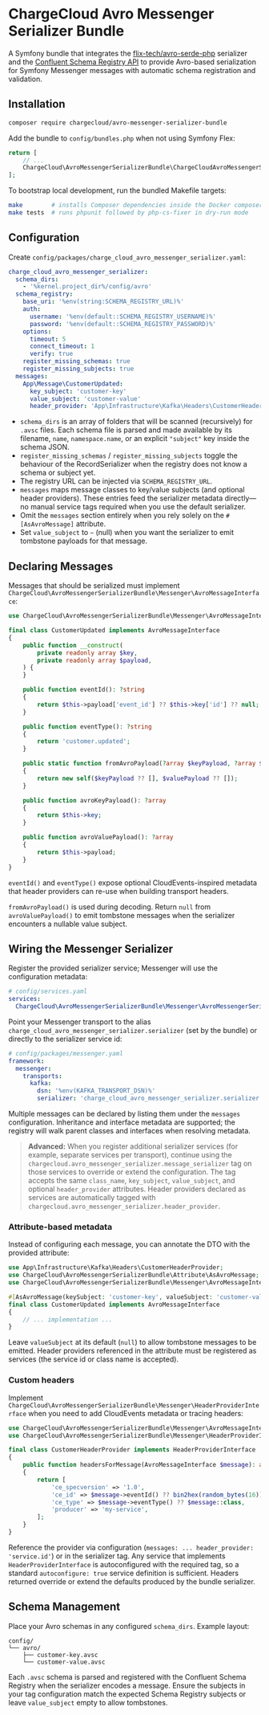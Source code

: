 # ChargeCloud Avro Messenger Serializer Bundle

A Symfony bundle that integrates the [flix-tech/avro-serde-php](https://github.com/flix-tech/avro-serde-php) serializer and the [Confluent Schema Registry API](https://github.com/flix-tech/confluent-schema-registry-api) to provide Avro-based serialization for Symfony Messenger messages with automatic schema registration and validation.

## Installation

```bash
composer require chargecloud/avro-messenger-serializer-bundle
```

Add the bundle to `config/bundles.php` when not using Symfony Flex:

```php
return [
    // ...
    ChargeCloud\AvroMessengerSerializerBundle\ChargeCloudAvroMessengerSerializerBundle::class => ['all' => true],
];
```

To bootstrap local development, run the bundled Makefile targets:

```bash
make        # installs Composer dependencies inside the Docker composer image
make tests  # runs phpunit followed by php-cs-fixer in dry-run mode
```

## Configuration

Create `config/packages/charge_cloud_avro_messenger_serializer.yaml`:

```yaml
charge_cloud_avro_messenger_serializer:
  schema_dirs:
    - '%kernel.project_dir%/config/avro'
  schema_registry:
    base_uri: '%env(string:SCHEMA_REGISTRY_URL)%'
    auth:
      username: '%env(default::SCHEMA_REGISTRY_USERNAME)%'
      password: '%env(default::SCHEMA_REGISTRY_PASSWORD)%'
    options:
      timeout: 5
      connect_timeout: 1
      verify: true
    register_missing_schemas: true
    register_missing_subjects: true
  messages:
    App\Message\CustomerUpdated:
      key_subject: 'customer-key'
      value_subject: 'customer-value'
      header_provider: 'App\Infrastructure\Kafka\Headers\CustomerHeaderProvider'
```

- `schema_dirs` is an array of folders that will be scanned (recursively) for `.avsc` files. Each schema file is parsed and made available by its filename, `name`, `namespace.name`, or an explicit `"subject"` key inside the schema JSON.
- `register_missing_schemas` / `register_missing_subjects` toggle the behaviour of the RecordSerializer when the registry does not know a schema or subject yet.
- The registry URL can be injected via `SCHEMA_REGISTRY_URL`.
- `messages` maps message classes to key/value subjects (and optional header providers). These entries feed the serializer metadata directly—no manual service tags required when you use the default serializer.
- Omit the `messages` section entirely when you rely solely on the `#[AsAvroMessage]` attribute.
- Set `value_subject` to `~` (null) when you want the serializer to emit tombstone payloads for that message.

## Declaring Messages

Messages that should be serialized must implement `ChargeCloud\AvroMessengerSerializerBundle\Messenger\AvroMessageInterface`:

```php
use ChargeCloud\AvroMessengerSerializerBundle\Messenger\AvroMessageInterface;

final class CustomerUpdated implements AvroMessageInterface
{
    public function __construct(
        private readonly array $key,
        private readonly array $payload,
    ) {
    }

    public function eventId(): ?string
    {
        return $this->payload['event_id'] ?? $this->key['id'] ?? null;
    }

    public function eventType(): ?string
    {
        return 'customer.updated';
    }

    public static function fromAvroPayload(?array $keyPayload, ?array $valuePayload): self
    {
        return new self($keyPayload ?? [], $valuePayload ?? []);
    }

    public function avroKeyPayload(): ?array
    {
        return $this->key;
    }

    public function avroValuePayload(): ?array
    {
        return $this->payload;
    }
}
```

`eventId()` and `eventType()` expose optional CloudEvents-inspired metadata that header providers can re-use when building transport headers.

`fromAvroPayload()` is used during decoding. Return `null` from `avroValuePayload()` to emit tombstone messages when the serializer encounters a nullable value subject.

## Wiring the Messenger Serializer

Register the provided serializer service; Messenger will use the configuration metadata:

```yaml
# config/services.yaml
services:
  ChargeCloud\AvroMessengerSerializerBundle\Messenger\AvroMessengerSerializer: ~
```

Point your Messenger transport to the alias `charge_cloud_avro_messenger_serializer.serializer` (set by the bundle) or directly to the serializer service id:

```yaml
# config/packages/messenger.yaml
framework:
  messenger:
    transports:
      kafka:
        dsn: '%env(KAFKA_TRANSPORT_DSN)%'
        serializer: 'charge_cloud_avro_messenger_serializer.serializer'
```

Multiple messages can be declared by listing them under the `messages` configuration. Inheritance and interface metadata are supported; the registry will walk parent classes and interfaces when resolving metadata.

> **Advanced:** When you register additional serializer services (for example, separate services per transport), continue using the `chargecloud.avro_messenger_serializer.message_serializer` tag on those services to override or extend the configuration. The tag accepts the same `class_name`, `key_subject`, `value_subject`, and optional `header_provider` attributes. Header providers declared as services are automatically tagged with `chargecloud.avro_messenger_serializer.header_provider`.

### Attribute-based metadata

Instead of configuring each message, you can annotate the DTO with the provided attribute:

```php
use App\Infrastructure\Kafka\Headers\CustomerHeaderProvider;
use ChargeCloud\AvroMessengerSerializerBundle\Attribute\AsAvroMessage;
use ChargeCloud\AvroMessengerSerializerBundle\Messenger\AvroMessageInterface;

#[AsAvroMessage(keySubject: 'customer-key', valueSubject: 'customer-value', headerProvider: CustomerHeaderProvider::class)]
final class CustomerUpdated implements AvroMessageInterface
{
    // ... implementation ...
}
```

Leave `valueSubject` at its default (`null`) to allow tombstone messages to be emitted. Header providers referenced in the attribute must be registered as services (the service id or class name is accepted).

### Custom headers

Implement `ChargeCloud\AvroMessengerSerializerBundle\Messenger\HeaderProviderInterface` when you need to add CloudEvents metadata or tracing headers:

```php
use ChargeCloud\AvroMessengerSerializerBundle\Messenger\AvroMessageInterface;
use ChargeCloud\AvroMessengerSerializerBundle\Messenger\HeaderProviderInterface;

final class CustomerHeaderProvider implements HeaderProviderInterface
{
    public function headersForMessage(AvroMessageInterface $message): array
    {
        return [
            'ce_specversion' => '1.0',
            'ce_id' => $message->eventId() ?? bin2hex(random_bytes(16)),
            'ce_type' => $message->eventType() ?? $message::class,
            'producer' => 'my-service',
        ];
    }
}
```

Reference the provider via configuration (`messages: ... header_provider: 'service.id'`) or in the serializer tag. Any service that implements `HeaderProviderInterface` is autoconfigured with the required tag, so a standard `autoconfigure: true` service definition is sufficient. Headers returned override or extend the defaults produced by the bundle serializer.

## Schema Management

Place your Avro schemas in any configured `schema_dirs`. Example layout:

```
config/
└── avro/
    ├── customer-key.avsc
    └── customer-value.avsc
```

Each `.avsc` schema is parsed and registered with the Confluent Schema Registry when the serializer encodes a message. Ensure the subjects in your tag configuration match the expected Schema Registry subjects or leave `value_subject` empty to allow tombstones.
